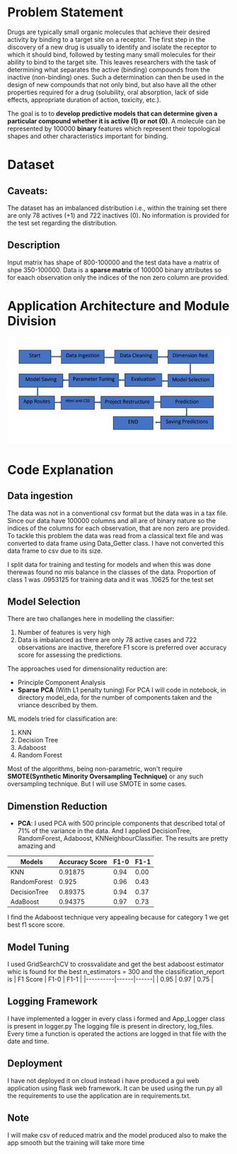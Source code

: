 # Problem Statement
Drugs are typically small organic molecules that achieve their desired activity by binding to a target site on a receptor. The first step in the discovery of a new drug is usually to identify and isolate the receptor to which it should bind, followed by testing many small molecules for their ability to bind to the target site. This leaves researchers with the task of determining what separates the active (binding) compounds from the inactive (non-binding) ones. Such a determination can then be used in the design of new compounds that not only bind, but also have all the other properties required for a drug (solubility, oral absorption, lack of side effects, appropriate duration of action, toxicity, etc.). 

The goal is to to **develop predictive models that can determine given a particular compound whether it is active (1) or not (0)**.
A molecule can be represented by 100000 **binary** features which represent their topological shapes and other characteristics important for binding.

# Dataset
## Caveats: 
 The dataset has an imbalanced distribution i.e., within the training set there are only 78 actives (+1) and 722 inactives (0). No information is provided for the test set regarding the distribution.
## Description
Input matrix has shape of 800-100000 and the test data have a matrix of shpe 350-100000.
Data is a **sparse matrix** of 100000 binary attributes so for eaach observation only the indices of the non zero column are provided.

# Application Architecture and Module Division
![](/info/architecture.jpeg "Architecture")


# Code Explanation

## Data ingestion
The data was not in a conventional csv format but the data was in a tax file. Since our data have 100000 columns and all are of binary nature so the indices of the columns for each observation, that are non zero are provided.
To tackle this problem the data was read from a classical text file and was converted to data frame using Data_Getter class.
I have not converted this data frame to csv due to its size.

I split data for training and testing for models and when this was done therewas found no mis balance in the classes of the data. Proportion of class 1 was .0953125 for training data and it was .10625 for the test set

## Model Selection
There are two challanges here in modelling the classifier: 
1. Number of features is very high 
2. Data is imbalanced as there are only 78 active cases and 722 observations are inactive, therefore F1 score is preferred over accuracy score for assessing the predictions.

The approaches used for dimensionality reduction are:
* Principle Component Analysis
* **Sparse PCA** (With L1 penalty tuning)
For PCA I will code in notebook, in directory model_eda, for the number of components taken and the vriance described by them.

ML models tried for classification are:
  1. KNN
  2. Decision Tree
  3. Adaboost
  4. Random Forest

Most of the algorithms, being non-parametric, won't require **SMOTE(Synthetic Minority Oversampling Technique)** or any such oversampling technique. But I will use SMOTE in some cases.

## Dimenstion Reduction
* **PCA**: 
I used PCA with 500 principle components that described total of 71% of the variance in the data. And I applied DecisionTree, RandomForest, Adaboost, KNNeighbourClassifier. The results are pretty amazing and 

| Models      |Accuracy Score | F1-0 | F1-1 |
|-------------|-------------- |------|------|
|KNN          |    0.91875    | 0.94 | 0.00 |
|RandomForest |    0.925      | 0.96 | 0.43 |                      
|DecisionTree |    0.89375    | 0.94 | 0.37 |
|AdaBoost     |    0.94375    | 0.97 | 0.73 |

I find the Adaboost technique very appealing because for category 1 we get best f1 score score.

## Model Tuning 
I used GridSearchCV to crossvalidate and get the best adaboost estimator whic is found for the best n_estimators = 300 and the classification_report is 
| F1 Score | F1-0 | F1-1 |
|----------|------|------|
|  0.95    | 0.97 | 0.75 |

## Logging Framework
I have implemented a logger in every class i formed and App_Logger class is present in logger.py
The logging file is present in  directory, log_files.
Every time a function is operated the actions are logged in that file with the date and time.

## Deployment
I have not deployed it on cloud instead i have produced a gui web application using flask web framework. It can be used using the run.py all the requirements to use the application are in requirements.txt.

## Note 
I will make csv of reduced matrix and the model produced also to make the app smooth but the training will take more time
